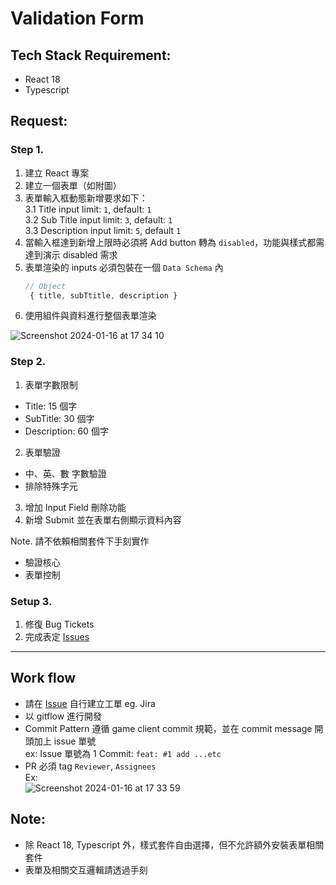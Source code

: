 # Validation Form

## Tech Stack Requirement: 
- React 18
- Typescript

## Request:
### Step 1.
1. 建立 React 專案
2. 建立一個表單（如附圖）
3. 表單輸入框動態新增要求如下：   
   3.1 Title input limit: `1`, default: `1`   
   3.2 Sub Title input limit: `3`, default: `1`   
   3.3 Description input limit: `5`, default `1`   
4. 當輸入框達到新增上限時必須將 Add button 轉為 `disabled`，功能與樣式都需達到演示 disabled 需求
5. 表單渲染的 inputs 必須包裝在一個 `Data Schema` 內   
   ```js
   // Object
    { title, subTtitle, description }
   ```
7. 使用組件與資料進行整個表單渲染

![Screenshot 2024-01-16 at 17 34 10](https://github.com/pakerDev/validation-form/assets/136687205/bddc0ec3-d790-47c3-9a38-889c3bce5e3d)

### Step 2.
1. 表單字數限制
  - Title: 15 個字
  - SubTitle: 30 個字
  - Description: 60 個字
2. 表單驗證
  - 中、英、數 字數驗證
  - 排除特殊字元
3. 增加 Input Field 刪除功能
4. 新增 Submit 並在表單右側顯示資料內容

Note. 請不依賴相關套件下手刻實作
  - 驗證核心
  - 表單控制

### Setup 3.
1. 修復 Bug Tickets
2. 完成表定 [Issues](https://github.com/pakerDev/validation-form/issues)


---

## Work flow
- 請在 [Issue](https://github.com/pakerDev/validation-form/issues) 自行建立工單 eg. Jira
- 以 gitflow 進行開發
- Commit Pattern 遵循 game client commit 規範，並在 commit message 開頭加上 issue 單號    
  ex: Issue 單號為 1 Commit: `feat: #1 add ...etc`
- PR 必須 tag `Reviewer`, `Assignees`   
  Ex:   
![Screenshot 2024-01-16 at 17 33 59](https://github.com/pakerDev/validation-form/assets/136687205/2118725c-24c4-44b0-bdb0-76c6b93f8c0e)

## Note: 
- 除 React 18, Typescript 外，樣式套件自由選擇，但不允許額外安裝表單相關套件
- 表單及相關交互邏輯請透過手刻
